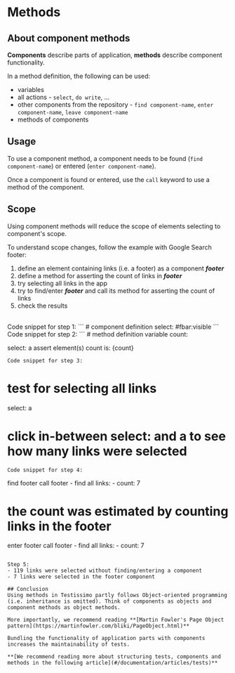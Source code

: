 # Methods

## About component methods
**Components** describe parts of application, **methods** describe component functionality.

In a method definition, the following can be used:
- variables
- all actions - ```select```, ```do write```, ...   
- other components from the repository - ```find component-name```, ```enter component-name```, ```leave component-name```
- methods of components 

## Usage
To use a component method, a component needs to be found (```find component-name```) or entered (```enter component-name```).

Once a component is found or entered, use the ```call``` keyword to use a method of the component. 

## Scope
Using component methods will reduce the scope of elements selecting to component's scope. 

To understand scope changes, follow the example with Google Search footer:
1. define an element containing links (i.e. a footer) as a component **_footer_**
2. define a method for asserting the count of links in **_footer_**
3. try selecting all links in the app
4. try to find/enter **_footer_** and call its method for asserting the count of links
5. check the results

<br>
Code snippet for step 1:
```
# component definition
select: #fbar:visible
```
Code snippet for step 2:
```
# method definition
variable count: 

select: a
assert element(s) count is: {count}
```
Code snippet for step 3:
```
# test for selecting all links 
select: a
# click in-between select: and a to see how many links were selected
```
Code snippet for step 4:
```
find footer
call footer - find all links: 
    - count: 7
# the count was estimated by counting links in the footer
    
enter footer
call footer - find all links: 
    - count: 7
```

Step 5:
- 119 links were selected without finding/entering a component
- 7 links were selected in the footer component

## Conclusion
Using methods in Testissimo partly follows Object-oriented programming (i.e. inheritance is omitted). Think of components as objects and component methods as object methods.

More importantly, we recommend reading **[Martin Fowler's Page Object pattern](https://martinfowler.com/bliki/PageObject.html)** 

Bundling the functionality of application parts with components increases the maintainability of tests. 

**[We recommend reading more about structuring tests, components and methods in the following article](#/documentation/articles/tests)**
